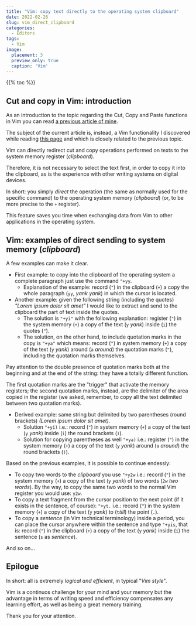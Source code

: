 ```yaml
---
title: "Vim: copy text directly to the operating system clipboard"
date: 2022-02-26
slug: vim_direct_clipboard
categories:
  - Editors
tags:
  - Vim
image:
  placement: 3
  preview_only: true
  caption: 'Vim'
---
```


{{% toc %}}

## Cut and copy in Vim: introduction

As an introduction to the topic regarding the Cut, Copy and Paste functions in Vim you can read [a previous article of mine](https://francopasut.netlify.app/post/vim_cut_copy_paste_clipboard/).

The subject of the current article is, instead, a Vim functionality I discovered while reading [this page](https://stackoverflow.com/questions/11489428/how-to-make-vim-paste-from-and-copy-to-systems-clipboard#11489440) and which is closely related to the previous topic.

Vim can directly redirect cut and copy operations performed on texts to the system memory register (*clipboard*).

Therefore, it is not necessary to select the text first,  in order to copy it into the clipboard, as is the experience with other writing systems on digital devices.

In short: you simply *direct* the operation (the same as normally used for the specific command) to the operating system memory (*clipboard*) (or, to be more precise to the `+` register).

This feature saves you time when exchanging data from Vim to other applications in the operating system.

## Vim: examples of direct sending to system memory (*clipboard*) 

A few examples can make it clear.

- First example: to copy into the clipboard of the operating system a complete paragraph just use the command `"+yy`. 
	- Explanation of the example: record (`"`) in the clipboard (`+`) a copy the whole paragraph (`yy`, *yank yank*) in which the cursor is located.
- Another example: given the following string (including the quotes) *"Lorem ipsum dolor sit amet"* I would like to extract and send to the clipboard the part of text inside the quotes.
	- The solution is `"+yi"` with the following explanation: register (`"`) in the system memory (`+`) a copy of the text (`y` *yank*) inside (`i`) the quotes (`"`).
	- The solution, on the other hand, to include quotation marks in the copy is `"+ya"` which means:  record (`"`) in system memory (`+`) a copy of the text (`y` *yank*) around (`a` *around*) the quotation marks (`"`),  including the quotation marks themselves.

Pay attention to the double presence of quotation marks both at the beginning and at the end of the string: they have a totally different function.

The first quotation marks are the "trigger" that activate the memory registers; the second quotation marks, instead, are the delimiter of the area copied in the register (we asked, remember, to copy all the text delimited between two quotation marks).

- Derived example: same string but delimited by two parentheses (round brackets) *(Lorem ipsum dolor sit amet)*.
	- Solution `"+yi)` i.e.: record (`"`) in system memory (`+`) a copy of the text (`y` *yank*) inside (`i`) the round brackets (`)`).
	- Solution for copying parentheses as well `"+ya)` i.e.: register (`"`) in the system memory (`+`) a copy of the text (`y` *yank*) around (`a` *around*) the round brackets (`)`).

Based on the previous examples, it is possible to continue endessly:

- To copy two words to the *clipboard* you use `"+y2w` i.e.:  record (`"`) in the system memory (`+`) a copy of the text (`y` *yank*) of two words (`2w` *two words*). By the way, to copy the same two words to the normal Vim register you would use: `y2w`.
- To copy a text fragment from the cursor position to the next point (if it exists in the sentence, of course): `"+yt.` i.e.: record (`"`) in the system memory (`+`) a copy of the text (`y` *yank*) to (`t`*till*) the point (`.`).
- To copy a *sentence* (in Vim technical terminology) inside a period, you can place the cursor anywhere within the sentence and type `"+yis`, that is: record (`"`) in the clipboard  (`+`) a copy of the text (`y` *yank*) inside (`i`) the sentence (`s` as *sentence*).

And so on...

## Epilogue

In short: all is extremely *logical and efficient*,  in typical "*Vim style*". 

Vim is a continuos challenge for your mind and your memory but the advantage in terms of writing speed and efficiency compensates any learning effort, as well as being a great memory training.

Thank you for your attention.

